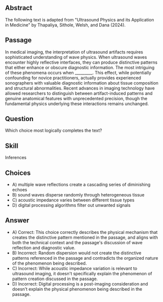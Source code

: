 ## Abstract
The following text is adapted from "Ultrasound Physics and its Application in Medicine" by Thapaliya, Sithole, Welsh, and Dana (2024).

## Passage
In medical imaging, the interpretation of ultrasound artifacts requires sophisticated understanding of wave physics. When ultrasound waves encounter highly reflective interfaces, they can produce distinctive patterns that either enhance or obscure diagnostic information. The most intriguing of these phenomena occurs when _________. This effect, while potentially confounding for novice practitioners, actually provides experienced sonographers with valuable diagnostic information about tissue composition and structural abnormalities. Recent advances in imaging technology have allowed researchers to distinguish between artifact-induced patterns and genuine anatomical features with unprecedented precision, though the fundamental physics underlying these interactions remains unchanged.

## Question
Which choice most logically completes the text?

## Skill
Inferences

## Choices
- A) multiple wave reflections create a cascading series of diminishing echoes
- B) sound waves disperse randomly through heterogeneous tissue
- C) acoustic impedance varies between different tissue types
- D) digital processing algorithms filter out unwanted signals

## Answer
- A) Correct: This choice correctly describes the physical mechanism that creates the distinctive pattern mentioned in the passage, and aligns with both the technical context and the passage's discussion of wave reflection and diagnostic value.
- B) Incorrect: Random dispersion would not create the distinctive patterns referenced in the passage and contradicts the organized nature of the phenomenon being described.
- C) Incorrect: While acoustic impedance variation is relevant to ultrasound imaging, it doesn't specifically explain the phenomenon of pattern creation discussed in the passage.
- D) Incorrect: Digital processing is a post-imaging consideration and doesn't explain the physical phenomenon being described in the passage.
